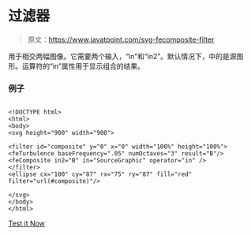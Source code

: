 # <fecomposite>过滤器</fecomposite>

> 原文：<https://www.javatpoint.com/svg-fecomposite-filter>

<fecomposite>用于相交两幅图像。它需要两个输入，“in”和“in2”。默认情况下，中的是源图形。运算符的“in”属性用于显示组合的结果。</fecomposite>

### 例子

```

<!DOCTYPE html>
<html>
<body>
<svg height="900" width="900">

<filter id="composite" y="0" x="0" width="100%" height="100%">
<feTurbulence baseFrequency=".05" numOctaves="3" result="B"/>
<feComposite in2="B" in="SourceGraphic" operator="in" />
</filter>
<ellipse cx="100" cy="87" rx="75" ry="87" fill="red" filter="url(#composite)"/>

</svg>
</body>
</html>

```

[Test it Now](https://www.javatpoint.com/oprweb/test.jsp?filename=fecomposite)